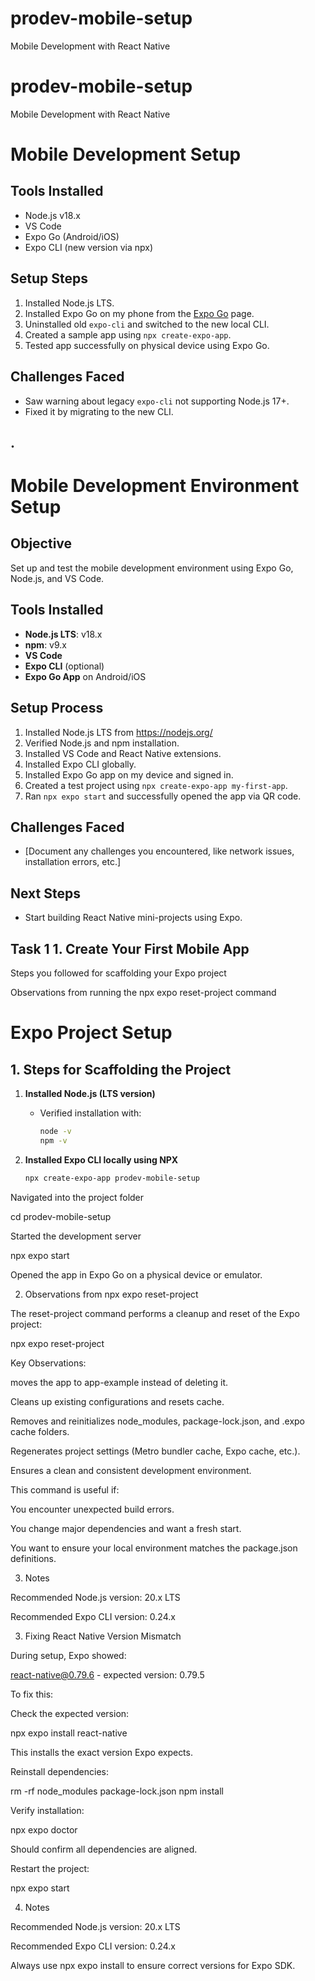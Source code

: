 # prodev-mobile-setup
Mobile Development with React Native


# prodev-mobile-setup
Mobile Development with React Native

# Mobile Development Setup

## Tools Installed
- Node.js v18.x
- VS Code
- Expo Go (Android/iOS)
- Expo CLI (new version via npx)

## Setup Steps
1. Installed Node.js LTS.
2. Installed Expo Go on my phone from the [Expo Go](https://expo.dev/go) page.
3. Uninstalled old `expo-cli` and switched to the new local CLI.
4. Created a sample app using `npx create-expo-app`.
5. Tested app successfully on physical device using Expo Go.

## Challenges Faced
- Saw warning about legacy `expo-cli` not supporting Node.js 17+.
- Fixed it by migrating to the new CLI.






.
--------------------------------------------------------------------------------------------------------------





# Mobile Development Environment Setup

## Objective
Set up and test the mobile development environment using Expo Go, Node.js, and VS Code.

## Tools Installed
- **Node.js LTS**: v18.x
- **npm**: v9.x
- **VS Code**
- **Expo CLI** (optional)
- **Expo Go App** on Android/iOS

## Setup Process
1. Installed Node.js LTS from https://nodejs.org/
2. Verified Node.js and npm installation.
3. Installed VS Code and React Native extensions.
4. Installed Expo CLI globally.
5. Installed Expo Go app on my device and signed in.
6. Created a test project using `npx create-expo-app my-first-app`.
7. Ran `npx expo start` and successfully opened the app via QR code.

## Challenges Faced
- [Document any challenges you encountered, like network issues, installation errors, etc.]

## Next Steps
- Start building React Native mini-projects using Expo.



Task 1 1. Create Your First Mobile App
---------------------------------------------------------------------------------------------------------------
Steps you followed for scaffolding your Expo project

Observations from running the npx expo reset-project command

# Expo Project Setup

## 1. Steps for Scaffolding the Project
1. **Installed Node.js (LTS version)**  
   - Verified installation with:  
     ```bash
     node -v
     npm -v
     ```

2. **Installed Expo CLI locally using NPX**  
   ```bash
   npx create-expo-app prodev-mobile-setup


Navigated into the project folder

cd prodev-mobile-setup


Started the development server

npx expo start


Opened the app in Expo Go on a physical device or emulator.

2. Observations from npx expo reset-project

The reset-project command performs a cleanup and reset of the Expo project:

npx expo reset-project


Key Observations:

moves the app to app-example instead of deleting it.

Cleans up existing configurations and resets cache.

Removes and reinitializes node_modules, package-lock.json, and .expo cache folders.

Regenerates project settings (Metro bundler cache, Expo cache, etc.).

Ensures a clean and consistent development environment.

This command is useful if:

You encounter unexpected build errors.

You change major dependencies and want a fresh start.

You want to ensure your local environment matches the package.json definitions.

3. Notes

Recommended Node.js version: 20.x LTS

Recommended Expo CLI version: 0.24.x


3. Fixing React Native Version Mismatch

During setup, Expo showed:

react-native@0.79.6 - expected version: 0.79.5


To fix this:

Check the expected version:

npx expo install react-native


This installs the exact version Expo expects.

Reinstall dependencies:

rm -rf node_modules package-lock.json
npm install


Verify installation:

npx expo doctor


Should confirm all dependencies are aligned.

Restart the project:

npx expo start

4. Notes

Recommended Node.js version: 20.x LTS

Recommended Expo CLI version: 0.24.x

Always use npx expo install <package> to ensure correct versions for Expo SDK.